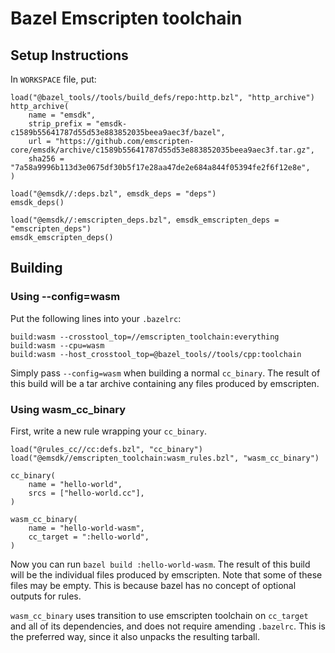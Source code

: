 # Bazel Emscripten toolchain

## Setup Instructions

In `WORKSPACE` file, put:
```
load("@bazel_tools//tools/build_defs/repo:http.bzl", "http_archive")
http_archive(
    name = "emsdk",
    strip_prefix = "emsdk-c1589b55641787d55d53e883852035beea9aec3f/bazel",
    url = "https://github.com/emscripten-core/emsdk/archive/c1589b55641787d55d53e883852035beea9aec3f.tar.gz",
    sha256 = "7a58a9996b113d3e0675df30b5f17e28aa47de2e684a844f05394fe2f6f12e8e",
)

load("@emsdk//:deps.bzl", emsdk_deps = "deps")
emsdk_deps()

load("@emsdk//:emscripten_deps.bzl", emsdk_emscripten_deps = "emscripten_deps")
emsdk_emscripten_deps()
```

## Building

### Using --config=wasm

Put the following lines into your `.bazelrc`:
```
build:wasm --crosstool_top=//emscripten_toolchain:everything
build:wasm --cpu=wasm
build:wasm --host_crosstool_top=@bazel_tools//tools/cpp:toolchain
```

Simply pass `--config=wasm` when building a normal `cc_binary`. The result of
this build will be a tar archive containing any files produced by emscripten.

### Using wasm_cc_binary
First, write a new rule wrapping your `cc_binary`.

```
load("@rules_cc//cc:defs.bzl", "cc_binary")
load("@emsdk//emscripten_toolchain:wasm_rules.bzl", "wasm_cc_binary")

cc_binary(
    name = "hello-world",
    srcs = ["hello-world.cc"],
)

wasm_cc_binary(
    name = "hello-world-wasm",
    cc_target = ":hello-world",
)
```

Now you can run `bazel build :hello-world-wasm`. The result of this build will
be the individual files produced by emscripten. Note that some of these files
may be empty. This is because bazel has no concept of optional outputs for
rules.

`wasm_cc_binary` uses transition to use emscripten toolchain on `cc_target`
and all of its dependencies, and does not require amending `.bazelrc`. This
is the preferred way, since it also unpacks the resulting tarball.
